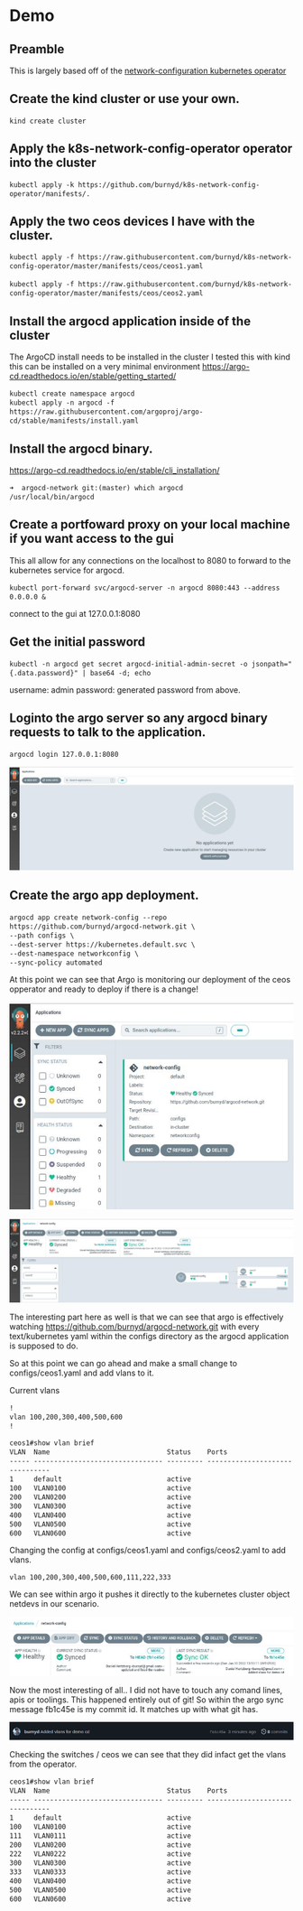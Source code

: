 # Demo

## Preamble

This is largely based off of the [network-configuration kubernetes operator](https://github.com/burnyd/k8s-network-config-operator)

## Create the kind cluster or use your own.
```
kind create cluster
```

## Apply the k8s-network-config-operator operator into the cluster

```
kubectl apply -k https://github.com/burnyd/k8s-network-config-operator/manifests/.
```

## Apply the two ceos devices I have with the cluster.
```
kubectl apply -f https://raw.githubusercontent.com/burnyd/k8s-network-config-operator/master/manifests/ceos/ceos1.yaml

kubectl apply -f https://raw.githubusercontent.com/burnyd/k8s-network-config-operator/master/manifests/ceos/ceos2.yaml
```

## Install the argocd application inside of the cluster
The ArgoCD install needs to be installed in the cluster I tested this with kind this can be installed on a very minimal environment https://argo-cd.readthedocs.io/en/stable/getting_started/

```
kubectl create namespace argocd
kubectl apply -n argocd -f https://raw.githubusercontent.com/argoproj/argo-cd/stable/manifests/install.yaml
```

## Install the argocd binary.
https://argo-cd.readthedocs.io/en/stable/cli_installation/
```
➜  argocd-network git:(master) which argocd
/usr/local/bin/argocd
```

## Create a portfoward proxy on your local machine if you want access to the gui

This all allow for any connections on the localhost to 8080 to forward to the kubernetes service for argocd.
```
kubectl port-forward svc/argocd-server -n argocd 8080:443 --address 0.0.0.0 &
```

connect to the gui at 127.0.0.1:8080

## Get the initial password

```
kubectl -n argocd get secret argocd-initial-admin-secret -o jsonpath="{.data.password}" | base64 -d; echo
```

username: admin
password: generated password from above.

## Loginto the argo server so any argocd binary requests to talk to the application.

```
argocd login 127.0.0.1:8080
```

![Alt text](/images/initial-login.jpg?raw=true "initial")


## Create the argo app deployment.

```
argocd app create network-config --repo https://github.com/burnyd/argocd-network.git \
--path configs \
--dest-server https://kubernetes.default.svc \
--dest-namespace networkconfig \
--sync-policy automated
```

At this point we can see that Argo is monitoring our deployment of the ceos opperator and ready to deploy if there is a change!

![Alt text](/images/init-app.jpg?raw=true "initial-app")

![Alt text](/images/init-overview.jpg?raw=true "initial-overview")

The interesting part here as well is that we can see that argo is effectively watching https://github.com/burnyd/argocd-network.git with every text/kubernetes yaml within the configs directory as the argocd application is supposed to do.

So at this point we can go ahead and make a small change to configs/ceos1.yaml and add vlans to it.

Current vlans

```
!
vlan 100,200,300,400,500,600
!
```

```
ceos1#show vlan brief
VLAN  Name                             Status    Ports
----- -------------------------------- --------- -------------------------------
1     default                          active
100   VLAN0100                         active
200   VLAN0200                         active
300   VLAN0300                         active
400   VLAN0400                         active
500   VLAN0500                         active
600   VLAN0600                         active
```

Changing the config at configs/ceos1.yaml and configs/ceos2.yaml to add vlans.

```
vlan 100,200,300,400,500,600,111,222,333
```


We can see within argo it pushes it directly to the kubernetes cluster object netdevs in our scenario.

![Alt text](/images/push.jpg?raw=true "push")

Now the most interesting of all.. I did not have to touch any comand lines, apis or toolings.  This happened entirely out of git!  So within the argo sync message fb1c45e is my commit id.  It matches up with what git has.

![Alt text](/images/git-app.jpg?raw=true "git-app")

Checking the switches / ceos we can see that they did infact get the vlans from the operator.

```
ceos1#show vlan brief
VLAN  Name                             Status    Ports
----- -------------------------------- --------- -------------------------------
1     default                          active
100   VLAN0100                         active
111   VLAN0111                         active
200   VLAN0200                         active
222   VLAN0222                         active
300   VLAN0300                         active
333   VLAN0333                         active
400   VLAN0400                         active
500   VLAN0500                         active
600   VLAN0600                         active
```